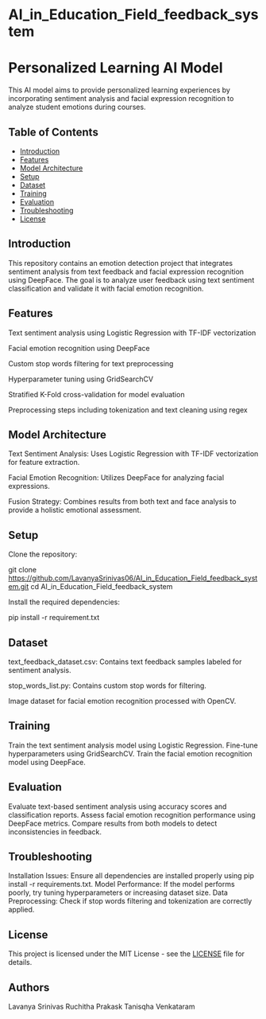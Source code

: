 # AI_in_Education_Field_feedback_system

# Personalized Learning AI Model

This AI model aims to provide personalized learning experiences by incorporating sentiment analysis and facial expression recognition to analyze student emotions during courses.

## Table of Contents

- [Introduction](#introduction)
- [Features](#features)
- [Model Architecture](#model-architecture)
- [Setup](#setup)
- [Dataset](#dataset)
- [Training](#training)
- [Evaluation](#evaluation)
- [Troubleshooting](#troubleshooting)
- [License](#license)



## Introduction

This repository contains an emotion detection project that integrates sentiment analysis from text feedback and facial expression recognition using DeepFace. The goal is to analyze user feedback using text sentiment classification and validate it with facial emotion recognition.

## Features

Text sentiment analysis using Logistic Regression with TF-IDF vectorization

Facial emotion recognition using DeepFace

Custom stop words filtering for text preprocessing

Hyperparameter tuning using GridSearchCV

Stratified K-Fold cross-validation for model evaluation

Preprocessing steps including tokenization and text cleaning using regex

## Model Architecture

Text Sentiment Analysis: Uses Logistic Regression with TF-IDF vectorization for feature extraction.

Facial Emotion Recognition: Utilizes DeepFace for analyzing facial expressions.

Fusion Strategy: Combines results from both text and face analysis to provide a holistic emotional assessment.

## Setup

Clone the repository:

git clone https://github.com/LavanyaSrinivas06/AI_in_Education_Field_feedback_system.git
cd AI_in_Education_Field_feedback_system

Install the required dependencies:

pip install -r requirement.txt

## Dataset

text_feedback_dataset.csv: Contains text feedback samples labeled for sentiment analysis.

stop_words_list.py: Contains custom stop words for filtering.

Image dataset for facial emotion recognition processed with OpenCV.

## Training
   
   Train the text sentiment analysis model using Logistic Regression.
   Fine-tune hyperparameters using GridSearchCV.
   Train the facial emotion recognition model using DeepFace.

## Evaluation

   Evaluate text-based sentiment analysis using accuracy scores and classification reports.
   Assess facial emotion recognition performance using DeepFace metrics.
   Compare results from both models to detect inconsistencies in feedback.

## Troubleshooting

   Installation Issues: Ensure all dependencies are installed properly using pip install -r requirements.txt.
   Model Performance: If the model performs poorly, try tuning hyperparameters or increasing dataset size.
   Data Preprocessing: Check if stop words filtering and tokenization are correctly applied.

## License
This project is licensed under the MIT License - see the [LICENSE](LICENSE) file for details.


## Authors

Lavanya Srinivas
Ruchitha Prakask
Tanisqha Venkataram


